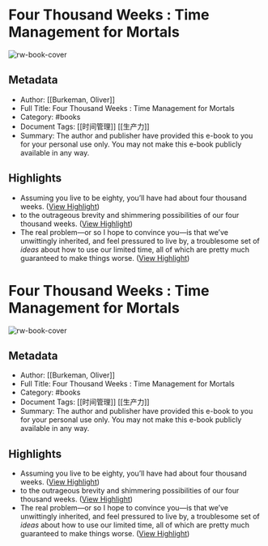 # Four Thousand Weeks : Time Management for Mortals

![rw-book-cover](https://readwise-assets.s3.amazonaws.com/media/reader/parsed_document_assets/5293391/cover-image-9780374715243_B2LlbJJ.jpg)

## Metadata
- Author: [[Burkeman, Oliver]]
- Full Title: Four Thousand Weeks : Time Management for Mortals
- Category: #books
- Document Tags: [[时间管理]] [[生产力]] 
- Summary: The author and publisher have provided this e-book to you for your personal use only. You may not make this e-book publicly available in any way.

## Highlights
- Assuming you live to be eighty, you’ll have had about four thousand weeks. ([View Highlight](https://read.readwise.io/read/01gg195dbck2zpp54mm0mj6wqk))
- to the outrageous brevity and shimmering possibilities of our four thousand weeks. ([View Highlight](https://read.readwise.io/read/01gg19zcv4hk7931cyv3q73gtk))
- T﻿﻿he real problem—or so I hope to convince you—is that we’ve unwittingly inherited, and feel pressured to live by, a troublesome set of *ideas* about how to use our limited time, all of which are pretty much guaranteed to make things worse. ([View Highlight](https://read.readwise.io/read/01gg1bmzj1pbj2zzdma1whsnmt))
# Four Thousand Weeks : Time Management for Mortals

![rw-book-cover](https://readwise-assets.s3.amazonaws.com/media/reader/parsed_document_assets/5293391/cover-image-9780374715243_B2LlbJJ.jpg)

## Metadata
- Author: [[Burkeman, Oliver]]
- Full Title: Four Thousand Weeks : Time Management for Mortals
- Category: #books
- Document Tags: [[时间管理]] [[生产力]] 
- Summary: The author and publisher have provided this e-book to you for your personal use only. You may not make this e-book publicly available in any way.

## Highlights
- Assuming you live to be eighty, you’ll have had about four thousand weeks. ([View Highlight](https://read.readwise.io/read/01gg195dbck2zpp54mm0mj6wqk))
- to the outrageous brevity and shimmering possibilities of our four thousand weeks. ([View Highlight](https://read.readwise.io/read/01gg19zcv4hk7931cyv3q73gtk))
- T﻿﻿he real problem—or so I hope to convince you—is that we’ve unwittingly inherited, and feel pressured to live by, a troublesome set of *ideas* about how to use our limited time, all of which are pretty much guaranteed to make things worse. ([View Highlight](https://read.readwise.io/read/01gg1bmzj1pbj2zzdma1whsnmt))
